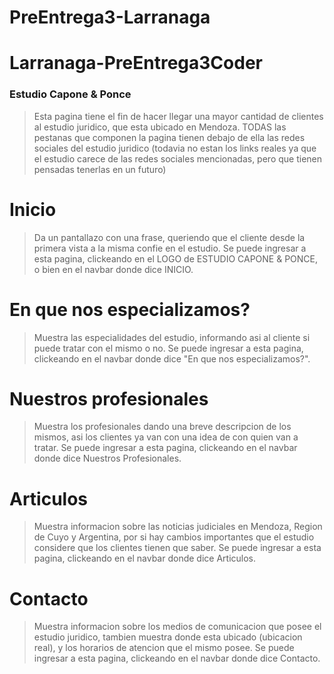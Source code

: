 # PreEntrega3-Larranaga
# Larranaga-PreEntrega3Coder
### Estudio Capone & Ponce
>Esta pagina tiene el fin de hacer llegar una mayor cantidad de clientes al estudio juridico, que esta ubicado en Mendoza.
>TODAS las pestanas que componen la pagina tienen debajo de ella las redes sociales del estudio juridico (todavia no estan los links reales ya que el estudio carece de las redes sociales mencionadas, pero que tienen pensadas tenerlas en un futuro)



# Inicio
>Da un pantallazo con una frase, queriendo que el cliente desde la primera vista a la misma confie en el estudio.
>Se puede ingresar a esta pagina, clickeando en el LOGO de ESTUDIO CAPONE & PONCE, o bien en el navbar donde dice INICIO.

# En que nos especializamos?
>Muestra las especialidades del estudio, informando asi al cliente si puede tratar con el mismo o no.
>Se puede ingresar a esta pagina, clickeando en el navbar donde dice "En que nos especializamos?".

# Nuestros profesionales
>Muestra los profesionales dando una breve descripcion de los mismos, asi los clientes ya van con una idea de con quien van a tratar.
>Se puede ingresar a esta pagina, clickeando en el navbar donde dice Nuestros Profesionales.

# Articulos
>Muestra informacion sobre las noticias judiciales en Mendoza, Region de Cuyo y Argentina, por si hay cambios importantes que el estudio considere que los clientes tienen que saber.
>Se puede ingresar a esta pagina, clickeando en el navbar donde dice Articulos.

# Contacto
>Muestra informacion sobre los medios de comunicacion que posee el estudio juridico, tambien muestra donde esta ubicado (ubicacion real), y los horarios de atencion que el mismo posee.
>Se puede ingresar a esta pagina, clickeando en el navbar donde dice Contacto.

